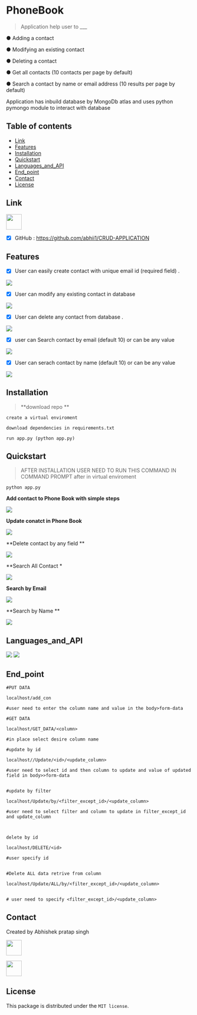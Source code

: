 # PhoneBook

>Application help user to ___

● Adding a contact <br />

● Modifying an existing contact  <br />

● Deleting a contact  <br />

● Get all contacts (10 contacts per page by default)  <br />

● Search a contact by name or email address (10 results per page by default)  <br />


Application has inbuild database by MongoDb atlas and uses python pymongo module to interact with database 


## Table of contents


* [Link](#Link)
* [Features](#Features)
* [Installation](#screenshots)
* [Quickstart](#Quickstart)
* [Languages_and_API](#Languages_and_API)
* [End_point](#End_point)
* [Contact](#contact)
* [License](#License)


## Link

<img src="https://avatars1.githubusercontent.com/u/9919?s=200&v=4" width="42" height="42">

- [X] GitHub : https://github.com/abhii1/CRUD-APPLICATION



## Features


- [X] User can easily create contact with unique email id (required field) .

<img src="https://user-images.githubusercontent.com/49953175/105624045-8493d500-5e44-11eb-9ff0-64dd65172f60.PNG" >



- [X] User can modify any existing contact in database 


<img src="https://user-images.githubusercontent.com/49953175/105623971-07686000-5e44-11eb-9266-2507e6fa0fb5.PNG" >



- [X] User can delete any contact from database .


<img src="https://user-images.githubusercontent.com/49953175/105623994-2f57c380-5e44-11eb-8e92-6faf6340c7ea.PNG" >


- [X] user can Search contact by email (default 10) or can be any value 


<img src="https://user-images.githubusercontent.com/49953175/105624015-48607480-5e44-11eb-95b8-84aa51fa8e25.PNG" >

- [X] User can serach contact by name (default 10) or can be any value 

<img src="https://user-images.githubusercontent.com/49953175/105624031-6af28d80-5e44-11eb-9f88-bee2cb0ec1d5.PNG" >




## Installation

>  **download repo **

     
     
```
create a virtual enviroment 

download dependencies in requirements.txt

run app.py (python app.py)

```



## Quickstart

>AFTER INSTALLATION USER NEED TO RUN THIS COMMAND IN COMMAND PROMPT after in virtual enviroment 

```
python app.py

```




**Add contact  to Phone Book  with simple steps**
  

<img src="https://user-images.githubusercontent.com/49953175/95742293-61865080-0cad-11eb-8ecd-83badd0a210d.gif" >


**Update conatct in Phone Book**





<img src="https://user-images.githubusercontent.com/49953175/95743894-19b4f880-0cb0-11eb-96b0-ced545e85a29.gif" >


**Delete contact by any field **




<img src="https://user-images.githubusercontent.com/49953175/95744370-cd1ded00-0cb0-11eb-8a34-55530cc33138.gif" >



**Search All Contact *

 



<img src="https://user-images.githubusercontent.com/49953175/95744913-ce034e80-0cb1-11eb-83e1-6c0a74e18c7c.gif" >


**Search by Email**



<img src="https://user-images.githubusercontent.com/49953175/95745492-cf814680-0cb2-11eb-8c5a-e6387124959f.gif" >


**Search by Name **




<img src="https://user-images.githubusercontent.com/49953175/95745682-24bd5800-0cb3-11eb-8b47-b81c1a9eab40.gif" >


                           

## Languages_and_API


<img src="https://miro.medium.com/max/2496/1*uYcRdZDho2AicwI9k84kpw.jpeg">



<img src="https://files.realpython.com/media/flask.3aee85149243.png">








## End_point

```
#PUT DATA 
   
localhost/add_con

#user need to enter the column name and value in the body>form-data

   ```
   
```
#GET DATA 

localhost/GET_DATA/<column>

#in place select desire column name 

```

```
#update by id 

localhost//Update/<id>/<update_column>

#user need to select id and then column to update and value of updated field in body>>form-data


```

```
#update by filter 

localhost/Update/by/<filter_except_id>/<update_column>

#user need to select filter and column to update in filter_except_id and update_column



```

```
delete by id

localhost/DELETE/<id>

#user specify id 


```

```
#Delete ALL data retrive from column

localhost/Update/ALL/by/<filter_except_id>/<update_column>


# user need to specify <filter_except_id>/<update_column>

```


## Contact


Created by Abhishek pratap singh

[<img src="https://cdns.iconmonstr.com/wp-content/assets/preview/2012/240/iconmonstr-linkedin-3.png" width="42" height="42">](https://www.linkedin.com/in/abhishek-pratap-singh-44a96816b/)

[<img src="https://9to5google.com/wp-content/uploads/sites/4/2016/08/gmail-logo.png?w=1280" width="42" height="42">](abhisheklumiamicro@gmail.com)


## License

This package is distributed under the `MIT license`.
